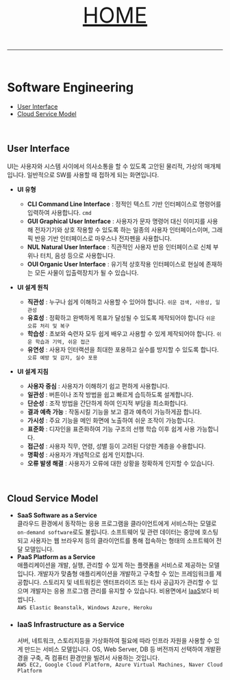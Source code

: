 <p align="center" style="font-size:50px">
    <a href="https://github.com/lsw6684/ComputerScience">HOME</a>
</p>

***

<br />

# Software Engineering
- [User Interface](#user-interface)
- [Cloud Service Model](#cloud-service-model)

<br />

## User Interface
UI는 사용자와 시스템 사이에서 의사소통을 할 수 있도록 고안된 물리적, 가상의 매개체입니다. 일반적으로 SW를 사용할 때 접하게 되는 화면입니다.
- **UI 유형**
    - **CLI Command Line Interface** : 정적인 텍스트 기반 인터페이스로 명령어를 입력하여 사용합니다. `cmd`
    - **GUI Graphical User Interface** : 사용자가 문자 명령어 대신 이미지를 사용해 전자기기와 상호 작용할 수 있도록 하는 일종의 사용자 인터페이스이며, 그래픽 반응 기반 인터페이스로 마우스나 전자펜을 사용합니다.
    - **NUL Natural User Interface** : 직관적인 사용자 반응 인터페이스로 신체 부위나 터치, 음성 등으로 사용합니다.
    - **OUI Organic User Interface** : 유기적 상호작용 인터페이스로 현실에 존재하는 모든 사물이 입출력장치가 될 수 있습니다.
- **UI 설계 원칙**
    - **직관성** : 누구나 쉽게 이해하고 사용할 수 있어야 합니다. `쉬운 검색, 사용성, 일관성`
    - **유효성** : 정확하고 완벽하게 목표가 달성될 수 있도록 제작되어야 합니다 `쉬운 오류 처리 및 복구`
    - **학습성** : 초보와 숙련자 모두 쉽게 배우고 사용할 수 있게 제작되어야 합니다. `쉬운 학습과 기억, 쉬운 접근`
    - **유연성** : 사용자 인터랙션을 최대한 포용하고 실수를 방지할 수 있도록 합니다. `오류 예방 및 감지, 실수 포용`

- **UI 설계 지침**
    - **사용자 중심** : 사용자가 이해하기 쉽고 편하게 사용합니다.
    - **일관성** : 버튼이나 조작 방법을 쉽고 빠르게 습득하도록 설계합니다.
    - **단순성** : 조작 방법을 간단하게 하여 인지적 부담을 최소화합니다.
    - **결과 예측 가능** : 작동시킬 기능을 보고 결과 예측이 가능하게끔 합니다.
    - **가시성** : 주요 기능을 메인 화면에 노출하여 쉬운 조작이 가능합니다.
    - **표준화** : 디자인을 표준화하여 기능 구조의 선행 학습 이후 쉽게 사용 가능합니다.
    - **접근성** : 사용자 직무, 연령, 성별 등이 고려된 다양한 계층을 수용합니다.
    - **명확성** : 사용자가 개념적으로 쉽게 인지합니다.
    - **오류 발생 해결** : 사용자가 오류에 대한 상황을 정확하게 인지할 수 있습니다.
    
<br />

## Cloud Service Model
- **SaaS Software as a Service**<br />
    클라우드 환경에서 동작하는 응용 프로그램을 클라이언트에게 서비스하는 모델로 `on-demand software`로도 불립니다. 소프트웨어 및 관련 데이터는 중앙에 호스팅되고 사용자는 웹 브라우저 등의 클라이언트를 통해 접속하는 형태의 소프트웨어 전달 모델입니다.
- **PaaS Platform as a Service**<br />
    애플리케이션을 개발, 실행, 관리할 수 있게 하는 플랫폼을 서비스로 제공하는 모델입니다. 개발자가 맞춤형 애플리케이션을 개발하고 구축할 수 있는 프레임워크를 제공합니다. 스토리지 및 네트워킹은 엔터프라이즈 또는 타사 공급자가 관리할 수 있으며 개발자는 응용 프로그램 관리를 유지할 수 있습니다. 비용면에서 [IaaS](#iaas-infrastructure-as-a-service)보다 비쌉니다.<br />
    `AWS Elastic Beanstalk, Windows Azure, Heroku`
- ### IaaS Infrastructure as a Service
    서버, 네트워크, 스토리지등을 가상화하여 필요에 따라 인프라 자원을 사용할 수 있게 만드는 서비스 모델입니다. OS, Web Server, DB 등 버전까지 선택하여 개발환경을 구축, 즉 컴퓨터 환경만을 빌려서 사용하는 것입니다.<br />
    `AWS EC2, Google Cloud Platform, Azure Virtual Machines, Naver Cloud Platform`
